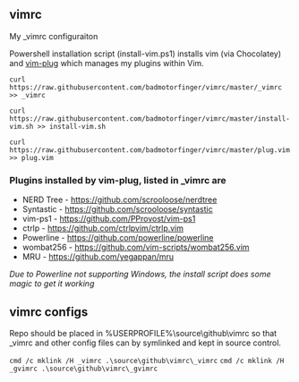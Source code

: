 ## vimrc

My _vimrc configuraiton

Powershell installation script (install-vim.ps1) installs vim (via Chocolatey) and [vim-plug](https://github.com/junegunn/vim-plug) which manages my plugins within Vim.

`curl https://raw.githubusercontent.com/badmotorfinger/vimrc/master/_vimrc >> _vimrc`

`curl https://raw.githubusercontent.com/badmotorfinger/vimrc/master/install-vim.sh >> install-vim.sh`

`curl https://raw.githubusercontent.com/badmotorfinger/vimrc/master/plug.vim >> plug.vim`


### Plugins installed by vim-plug, listed in _vimrc are

  - NERD Tree - https://github.com/scrooloose/nerdtree
  - Syntastic - https://github.com/scrooloose/syntastic
  - vim-ps1   - https://github.com/PProvost/vim-ps1
  - ctrlp     - https://github.com/ctrlpvim/ctrlp.vim
  - Powerline - https://github.com/powerline/powerline
  - wombat256 - https://github.com/vim-scripts/wombat256.vim
  - MRU       - https://github.com/yegappan/mru
  
  *Due to Powerline not supporting Windows, the install script does some magic to get it working*

## vimrc configs

Repo should be placed in %USERPROFILE%\source\github\vimrc so that _vimrc and other config files can by symlinked and kept in source control.

`cmd /c mklink /H _vimrc .\source\github\vimrc\_vimrc`
`cmd /c mklink /H _gvimrc .\source\github\vimrc\_gvimrc`
